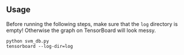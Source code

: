 ## Usage
Before running the following steps, make sure that the `log` directory is empty! Otherwise the graph on TensorBoard will look messy.

```
python svm_db.py
tensorboard --log-dir=log
```